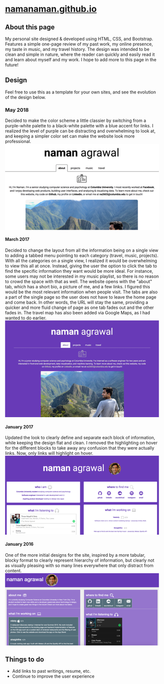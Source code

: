 # [namanaman.github.io](http://namanaman.github.io)

## About this page
My personal site designed & developed using HTML, CSS, and Bootstrap. Features a simple one-page review of my past work, my online presence, my taste in music, and my travel history. The design was intended to be clean and simple in nature, where the reader can quickly and easily read it and learn about myself and my work. I hope to add more to this page in the future!

## Design
Feel free to use this as a template for your own sites, and see the evolution of the design below.

### May 2018
Decided to make the color scheme a little classier by switching from a purple-white palette to a black-white palette with a blue accent for links. I realized the level of purple can be distracting and overwhelming to look at, and keeping a simpler color set can make the website look more professional.
![Not found](/images/web_shot4.png?raw=true "View 4")

#### March 2017
Decided to change the layout from all the information being on a single view to adding a tabbed menu pointing to each category (travel, music, projects). With all the categories on a single view, I realized it would be overwhelming to view this all at once. Instead, giving the user the option to click the tab to find the specific information they want would be more ideal. For instance, some users may not be interested in my music playlist, so there is no reason to crowd the space with that as well. The website opens with the "about" tab, which has a short bio, a picture of me, and a few links. I figured this would be the most relevant information when people visit. The tabs are also a part of the single page so the user does not have to leave the home page and come back. In other words, the URL will stay the same, providing a quicker and more fluid change of page as one tab fades out and the other fades in. The travel map has also been added via Google Maps, as I had wanted to do earlier.
![Not found](/images/web_shot3.jpg?raw=true "View 3")

#### January 2017
Updated the look to clearly define and separate each block of information, while keeping the design flat and clean. I removed the highlighting on hover for the different blocks to take away any confusion that they were actually links. Now, only links will highlight on hover.
![Not found](/images/web_shot2.png?raw=true "View 2")

#### January 2016
One of the more initial designs for the site, inspired by a more tabular, blocky format to clearly represent hierarchy of information, but clearly not as visually pleasing with so many lines everywhere that only distract from content.
![Not found](/images/web_shot.png?raw=true "View 1")

## Things to do
* Add links to past writings, resume, etc.
* Continue to improve the user experience
